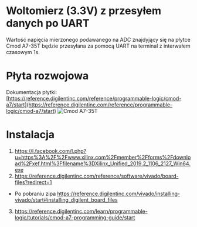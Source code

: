 # Woltomierz (3.3V) z przesyłem danych po UART
Wartość napięcia mierzonego podawanego na ADC znajdyjący się na płytce Cmod A7-35T będzie przesyłana za pomocą UART na terminal z interwałem czasowym 1s.

# Płyta rozwojowa
Dokumentacja płytki: [https://reference.digilentinc.com/reference/programmable-logic/cmod-a7/start](https://reference.digilentinc.com/reference/programmable-logic/cmod-a7/start)
![Cmod A7-35T](https://reference.digilentinc.com/_media/reference/programmable-logic/cmod-a7/cmod-a7-0.png)

# Instalacja
1. https://l.facebook.com/l.php?u=https%3A%2F%2Fwww.xilinx.com%2Fmember%2Fforms%2Fdownload%2Fxef.html%3Ffilename%3DXilinx_Unified_2019.2_1106_2127_Win64.exe
2. https://reference.digilentinc.com/reference/software/vivado/board-files?redirect=1
* Po pobraniu zipa https://reference.digilentinc.com/vivado/installing-vivado/start#installing_digilent_board_files
3. https://reference.digilentinc.com/learn/programmable-logic/tutorials/cmod-a7-programming-guide/start